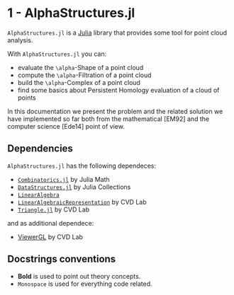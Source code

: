 # 1 - AlphaStructures.jl

`AlphaStructures.jl` is a [Julia](http://julialang.org) library that provides some tool for point cloud analysis.

With `AlphaStructures.jl` you can:
 - evaluate the ``\alpha``-Shape of a point cloud
 - compute the ``\alpha``-Filtration of a point cloud
 - build the ``\alpha``-Complex of a point cloud
 - find some basics about Persistent Homology evaluation of a cloud of points

In this documentation we present the problem and the related solution we have implemented so far both from the mathematical [EM92] and the computer science [Ede14] point of view.


## Dependencies

`AlphaStructures.jl` has the following dependeces:
 - [```Combinatorics.jl```](https://github.com/JuliaMath/Combinatorics.jl) by Julia Math
 - [```DataStructures.jl```](https://github.com/JuliaCollections/DataStructures.jl) by Julia Collections
 - [```LinearAlgebra```](https://github.com/JuliaLang/julia/tree/master/stdlib/LinearAlgebra)
 - [```LinearAlgebraicRepresentation```](https://github.com/cvdlab/LinearAlgebraicRepresentation.jl) by CVD Lab
 - [```Triangle.jl```](https://github.com/cvdlab/Triangle.jl) by CVD Lab

and as additional dependece:
 - [ViewerGL](https://github.com/cvdlab/ViewerGL.jl) by CVD Lab


## Docstrings conventions

 - **Bold** is used to point out theory concepts.
 - `Monospace` is used for everything code related.
